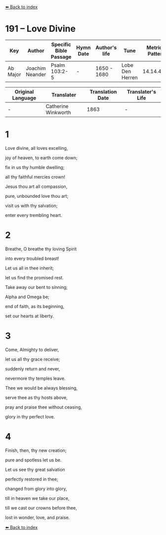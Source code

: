 [⬅️ Back to index](../README.md)

# 191 – Love Divine

Key | Author   | Specific Bible Passage     |Hymn Date |Author's life |Tune |Metrical Pattern   |Composer/Source                                                                                        
-- | --------- | ---------------------------|----------|--------------|-----|-------------------|-------------   
Ab Major  | Joachim Neander      | Psalm 103:2-5 | -  | 1650 - 1680 | Lobe Den Herren | 14.14.4.7.8 | Chorale Book for England, 1863 

Original Language | Translater | Translation Date   | Translater's Life     
----------------- | --------- | --------------------|-------------   
\-  | Catherine Winkworth      | 1863 | -  | 1827 - 1878 



# 1

Love divine, all loves excelling,

joy of heaven, to earth come down;

fix in us thy humble dwelling;

all thy faithful mercies crown!

Jesus thou art all compassion,

pure, unbounded love thou art;

visit us with thy salvation;

enter every trembling heart.



# 2

Breathe, O breathe thy loving Spirit

into every troubled breast!

Let us all in thee inherit;

let us find the promised rest.

Take away our bent to sinning;

Alpha and Omega be;

end of faith, as its beginning,

set our hearts at liberty.



# 3

Come, Almighty to deliver,

let us all thy grace receive;

suddenly return and never,

nevermore thy temples leave.

Thee we would be always blessing,

serve thee as thy hosts above,

pray and praise thee without ceasing,

glory in thy perfect love.



# 4

Finish, then, thy new creation;

pure and spotless let us be.

Let us see thy great salvation

perfectly restored in thee;

changed from glory into glory,

till in heaven we take our place,

till we cast our crowns before thee,

lost in wonder, love, and praise.

[⬅️ Back to index](../README.md)
